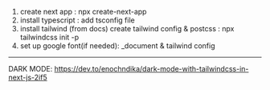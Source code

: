 1. create next app : npx create-next-app <name>
2. install typescript : add tsconfig file
3. install tailwind (from docs)
   create tailwind config & postcss : npx tailwindcss init -p
4. set up google font(if needed): \_document & tailwind config

---
DARK MODE: 
https://dev.to/enochndika/dark-mode-with-tailwindcss-in-next-js-2if5